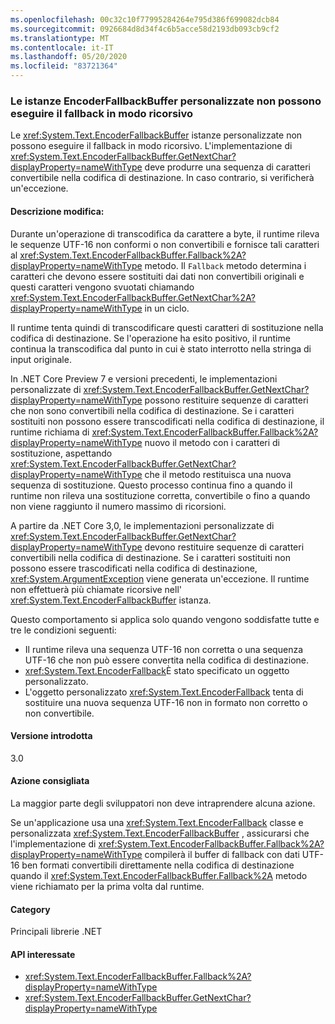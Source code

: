 ```yaml
---
ms.openlocfilehash: 00c32c10f77995284264e795d386f699082dcb84
ms.sourcegitcommit: 0926684d8d34f4c6b5acce58d2193db093cb9cf2
ms.translationtype: MT
ms.contentlocale: it-IT
ms.lasthandoff: 05/20/2020
ms.locfileid: "83721364"
---
```

### <a name="custom-encoderfallbackbuffer-instances-cannot-fall-back-recursively"></a>Le istanze EncoderFallbackBuffer personalizzate non possono eseguire il fallback in modo ricorsivo

Le <xref:System.Text.EncoderFallbackBuffer> istanze personalizzate non possono eseguire il fallback in modo ricorsivo. L'implementazione di <xref:System.Text.EncoderFallbackBuffer.GetNextChar?displayProperty=nameWithType> deve produrre una sequenza di caratteri convertibile nella codifica di destinazione. In caso contrario, si verificherà un'eccezione.

#### <a name="change-description"></a>Descrizione modifica:

Durante un'operazione di transcodifica da carattere a byte, il runtime rileva le sequenze UTF-16 non conformi o non convertibili e fornisce tali caratteri al <xref:System.Text.EncoderFallbackBuffer.Fallback%2A?displayProperty=nameWithType> metodo. Il `Fallback` metodo determina i caratteri che devono essere sostituiti dai dati non convertibili originali e questi caratteri vengono svuotati chiamando <xref:System.Text.EncoderFallbackBuffer.GetNextChar%2A?displayProperty=nameWithType> in un ciclo.

Il runtime tenta quindi di transcodificare questi caratteri di sostituzione nella codifica di destinazione. Se l'operazione ha esito positivo, il runtime continua la transcodifica dal punto in cui è stato interrotto nella stringa di input originale.

In .NET Core Preview 7 e versioni precedenti, le implementazioni personalizzate di <xref:System.Text.EncoderFallbackBuffer.GetNextChar?displayProperty=nameWithType> possono restituire sequenze di caratteri che non sono convertibili nella codifica di destinazione. Se i caratteri sostituiti non possono essere transcodificati nella codifica di destinazione, il runtime richiama di <xref:System.Text.EncoderFallbackBuffer.Fallback%2A?displayProperty=nameWithType> nuovo il metodo con i caratteri di sostituzione, aspettando <xref:System.Text.EncoderFallbackBuffer.GetNextChar?displayProperty=nameWithType> che il metodo restituisca una nuova sequenza di sostituzione. Questo processo continua fino a quando il runtime non rileva una sostituzione corretta, convertibile o fino a quando non viene raggiunto il numero massimo di ricorsioni.

A partire da .NET Core 3,0, le implementazioni personalizzate di <xref:System.Text.EncoderFallbackBuffer.GetNextChar?displayProperty=nameWithType> devono restituire sequenze di caratteri convertibili nella codifica di destinazione. Se i caratteri sostituiti non possono essere trascodificati nella codifica di destinazione, <xref:System.ArgumentException> viene generata un'eccezione. Il runtime non effettuerà più chiamate ricorsive nell' <xref:System.Text.EncoderFallbackBuffer> istanza.

Questo comportamento si applica solo quando vengono soddisfatte tutte e tre le condizioni seguenti:

- Il runtime rileva una sequenza UTF-16 non corretta o una sequenza UTF-16 che non può essere convertita nella codifica di destinazione.
- <xref:System.Text.EncoderFallback>È stato specificato un oggetto personalizzato.
- L'oggetto personalizzato <xref:System.Text.EncoderFallback> tenta di sostituire una nuova sequenza UTF-16 non in formato non corretto o non convertibile.

#### <a name="version-introduced"></a>Versione introdotta

3.0

#### <a name="recommended-action"></a>Azione consigliata

La maggior parte degli sviluppatori non deve intraprendere alcuna azione.

Se un'applicazione usa una <xref:System.Text.EncoderFallback> classe e personalizzata <xref:System.Text.EncoderFallbackBuffer> , assicurarsi che l'implementazione di <xref:System.Text.EncoderFallbackBuffer.Fallback%2A?displayProperty=nameWithType> compilerà il buffer di fallback con dati UTF-16 ben formati convertibili direttamente nella codifica di destinazione quando il <xref:System.Text.EncoderFallbackBuffer.Fallback%2A> metodo viene richiamato per la prima volta dal runtime.

#### <a name="category"></a>Category

Principali librerie .NET

#### <a name="affected-apis"></a>API interessate

- <xref:System.Text.EncoderFallbackBuffer.Fallback%2A?displayProperty=nameWithType>
- <xref:System.Text.EncoderFallbackBuffer.GetNextChar?displayProperty=nameWithType>

<!--

#### Affected APIs

- `Overload:System.Text.EncoderFallbackBuffer.Fallback`
- `M:System.Text.EncoderFallbackBuffer.GetNextChar`

-->
